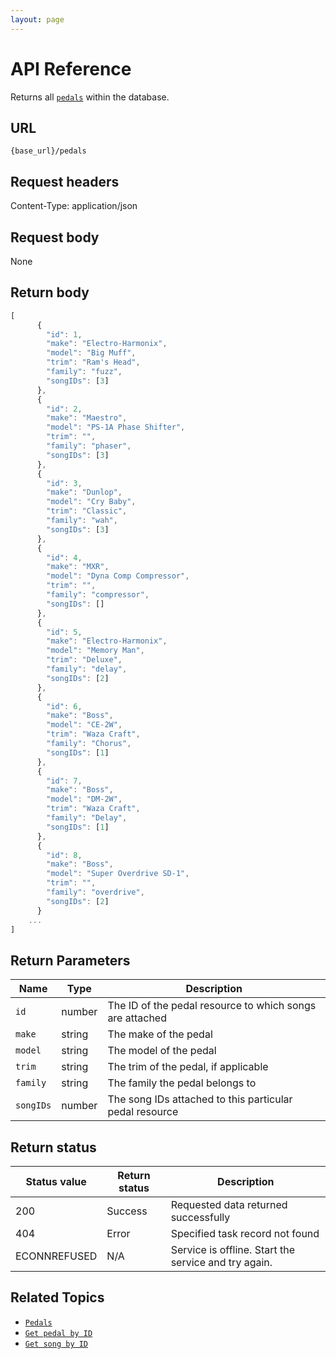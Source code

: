```yaml
---
layout: page
---
```


# API Reference

Returns all [`pedals`](pedals.md) within the database.

## URL

```shell
{base_url}/pedals
```

## Request headers

Content-Type: application/json

## Request body

None

## Return body

```js
[
      {
        "id": 1, 
        "make": "Electro-Harmonix",
        "model": "Big Muff",
        "trim": "Ram's Head",
        "family": "fuzz",
        "songIDs": [3]
      },
      {
        "id": 2, 
        "make": "Maestro",
        "model": "PS-1A Phase Shifter",
        "trim": "",
        "family": "phaser", 
        "songIDs": [3]
      },
      {
        "id": 3, 
        "make": "Dunlop",
        "model": "Cry Baby",
        "trim": "Classic",
        "family": "wah", 
        "songIDs": [3]
      }, 
      {
        "id": 4, 
        "make": "MXR",
        "model": "Dyna Comp Compressor",
        "trim": "",
        "family": "compressor", 
        "songIDs": []
      }, 
      {
        "id": 5, 
        "make": "Electro-Harmonix",
        "model": "Memory Man",
        "trim": "Deluxe",
        "family": "delay", 
        "songIDs": [2]
      }, 
      {
        "id": 6, 
        "make": "Boss",
        "model": "CE-2W",
        "trim": "Waza Craft",
        "family": "Chorus", 
        "songIDs": [1]
      }, 
      {
        "id": 7, 
        "make": "Boss",
        "model": "DM-2W",
        "trim": "Waza Craft",
        "family": "Delay", 
        "songIDs": [1]
      }, 
      {
        "id": 8, 
        "make": "Boss",
        "model": "Super Overdrive SD-1",
        "trim": "",
        "family": "overdrive", 
        "songIDs": [2]
      }
    ...
]
```

## Return Parameters

| Name | Type | Description |
| ------------- | ----------- | ----------- |
| `id` | number | The ID of the pedal resource to which songs are attached |
| `make` | string | The make of the pedal |
| `model` | string | The model of the pedal |
| `trim` | string | The trim of the pedal, if applicable |
| `family` | string | The family the pedal belongs to |
| `songIDs` | number | The song IDs attached to this particular pedal resource |

## Return status

| Status value | Return status | Description |
| ------------- | ----------- | ----------- |
| 200 | Success | Requested data returned successfully |
| 404 | Error | Specified task record not found |
|  ECONNREFUSED | N/A | Service is offline. Start the service and try again. |

## Related Topics

* [`Pedals`](pedals.md)
* [`Get pedal by ID`](pg-reference-get-pedal-by-id.md)
* [`Get song by ID`](pg-reference-get-song-by-id.md)
